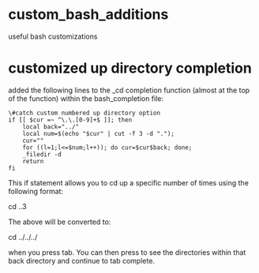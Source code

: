 # custom_bash_additions
useful bash customizations

# customized up directory completion
added the following lines to the _cd completion function (almost at the top of the function) within the bash_completion file:

    \#catch custom numbered up directory option
    if [[ $cur =~ ^\.\.[0-9]+$ ]]; then
        local back="../"
        local num=$(echo "$cur" | cut -f 3 -d ".");
        cur=""
        for ((l=1;l<=$num;l++)); do cur=$cur$back; done;
        _filedir -d
        return
    fi

This if statement allows you to cd up a specific number of times using the following format:

cd ..3

The above will be converted to:

cd ../../../

when you press tab. You can then press <tab><tab> to see the directories within that back directory and continue to tab complete.
    
